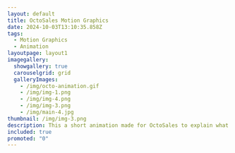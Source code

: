 ```yaml
---
layout: default
title: OctoSales Motion Graphics
date: 2024-10-03T13:10:35.858Z
tags:
  - Motion Graphics
  - Animation
layoutpage: layout1
imagegallery:
  showgallery: true
  carouselgrid: grid
  galleryImages:
    - /img/octo-animation.gif 
    - /img/img-1.png
    - /img/img-4.png
    - /img/img-3.png
    - /img/main-4.jpg
thumbnail: /img/img-3.png
description: This a short animation made for OctoSales to explain what the company does.
included: true
promoted: "0"
---
```


<template>
  <div class="chicken-swag-container">
    <p>This a short animation made for OctoSales to explain what the company does. I made this during my internship there.</p>
    <MyComponent />
    <SearchBox />
  </div>
</template>

